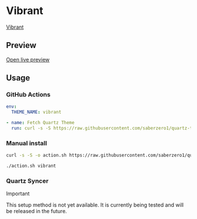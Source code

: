 # Vibrant

[Vibrant](https://github.com/JamesLemony)

## Preview

[Open live preview](https://quartz-themes.github.io/vibrant/)

## Usage

### GitHub Actions

```yaml
env:
  THEME_NAME: vibrant
```

```yaml
- name: Fetch Quartz Theme
  run: curl -s -S https://raw.githubusercontent.com/saberzero1/quartz-themes/master/action.sh | bash -s -- $THEME_NAME
```

### Manual install

```bash
curl -s -S -o action.sh https://raw.githubusercontent.com/saberzero1/quartz-themes/master/action.sh

./action.sh vibrant
```

### Quartz Syncer

> [!IMPORTANT]
> This setup method is not yet available. It is currently being tested and will be released in the future.

